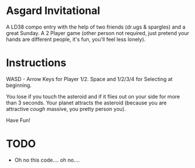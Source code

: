 
Asgard Invitational
=========

A LD38 compo entry with the help of two friends (dr.ugs & spargles) and a great Sunday.
A 2 Player game (other person not required, just pretend your hands are different people, it's fun, you'll feel less lonely).



Instructions
=========

WASD - Arrow Keys for Player 1/2.
Space and 1/2/3/4 for Selecting at beginning.

You lose if you touch the asteroid and if it flies out on your side for more than 3 seconds.
Your planet attracts the asteroid (because you are attractive *cough* massive, you pretty person you).

Have Fun!




TODO
=========

- Oh no this code.... oh no....